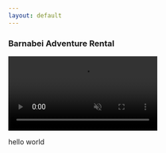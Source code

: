 ```yaml
---
layout: default
---
```

<div id="home-background">
    <div id="home-container">
        <div id="home-title">
            <h3 class="title">Barnabei Adventure Rental</h3>
        </div>
        <div id="home-video">
            <video autoplay controls muted loop>
                <source src="/assets/img/sea-lions.mov" type="video/mov">
                Your browser does not support the video tag.
            </video>
        <div>
        <p>hello world</p>
    </div>
</div>